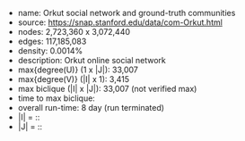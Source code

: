 * name:	Orkut social network and ground-truth communities
* source: https://snap.stanford.edu/data/com-Orkut.html
* nodes: 2,723,360 x 3,072,440
* edges: 117,185,083
* density: 0.0014%
* description: Orkut online social network
* max{degree(U)} (1 x |J|): 33,007
* max{degree(V)} (|I| x 1): 3,415
* max biclique (|I| x |J|): 33,007 (not verified max)
* time to max biclique: 
* overall run-time: 8 day (run terminated)
* |I| = :: 
* |J| = ::
